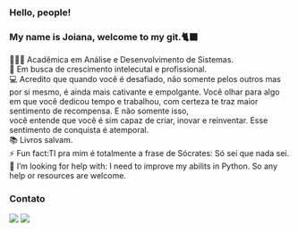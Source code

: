 ### Hello, people!

### My name is Joiana, welcome to my git.🐈‍⬛


👩🏽‍💻 Acadêmica em Análise e Desenvolvimento de Sistemas.</br>
🌱 Em busca de crescimento intelecutal e profissional.</br>
💻 Acredito que quando você é desafiado, não somente pelos outros mas por si mesmo, é ainda mais cativante e empolgante. Você olhar para algo em que você dedicou tempo e trabalhou, com certeza te traz maior sentimento de recompensa. E não somente isso, <br>
você entende que você é sim capaz de criar, inovar e reinventar. Esse sentimento de conquista é atemporal. <br>
📚 Livros salvam.</br>
⚡ Fun fact:TI pra mim é totalmente a frase de Sócrates: Só sei que nada sei.</br>
🤔 I’m looking for help with: I need to improve my abilits in Python. So any help or resources are welcome.</br>

### Contato 

<a href="https://www.linkedin.com/in/joiana-horrana-dos-santos-queiroz-1aaa771b6" target="_blank"><img loading="lazy" src="https://img.shields.io/badge/-LinkedIn-%230077B5?style=for-the-badge&logo=linkedin&logoColor=white" target="_blank"></a>  </div> <a href = "mailto:joianaqueirozz@gmail.com"><img loading="lazy" src="https://img.shields.io/badge/Gmail-D14836?style=for-the-badge&logo=gmail&logoColor=white" target="_blank"></a>


 
<!--
**joianahorrana/joianahorrana** is a ✨ _special_ ✨ repository because its `README.md` (this file) appears on your GitHub profile.

Here are some ideas to get you started:

- 🔭 I’m currently working on ...
- 🌱 I’m currently learning ...
- 👯 I’m looking to collaborate on ...
- 🤔 I’m looking for help with ...
- 💬 Ask me about ...
- 📫 How to reach me: ...
- 😄 Pronouns: ...
- ⚡ Fun fact: ...
-->
